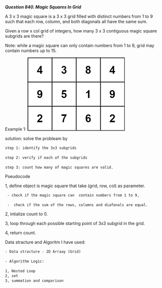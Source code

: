 ***Question 840. Magic Squares In Grid***
 
A 3 x 3 magic square is a 3 x 3 grid filled with distinct numbers from 1 to 9 such that each row, column, and both diagonals all have the same sum.

Given a row x col grid of integers, how many 3 x 3 contiguous magic square subgrids are there?

Note: while a magic square can only contain numbers from 1 to 9, grid may contain numbers up to 15.

Example 1:
![alt text](image.png)

solution:
solve the probleam by 

    step 1: identify the 3x3 subgrids 

    step 2: verify if each of the subgrids

    step 3: count how many of magic squares are valid.


Pseudocode 

1, define object is magic square that take (grid, row, col) as parameter.

     - check if the magic square can  contain numbers from 1 to 9, 

     -  check if the sum of the rows, columns and diafonals are equal.

2, intialize count to 0. 

3, loop through each possible starting point of 3x3 subgrid in the grid. 

4, return count.



Data stracture and Algoritm I have 
used:

    - Data stracture - 2D Arraay (Grid)

    - Algorithm Logic:  

    1, Nested Loop
    2, set
    3, summation and comparison



